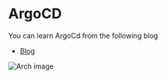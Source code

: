 # ArgoCD

You can learn ArgoCd from the following blog
- [Blog](https://blogs.kaiwalyakoparkar.com/what-is-argocd)

![Arch image](https://miro.medium.com/max/696/0*GwQGV10m8CH_hdXr)
